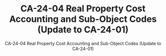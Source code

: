 ---
layout: resources-landing
title: "CA-24-04 Real Property Cost Accounting and Sub-Object Codes (Update to CA-24-01)"
subtitle: "CA-24-04 Real Property Cost Accounting and Sub-Object Codes (Update to CA-24-01)"
doc-link: ../assets/files/OFFM Controller Alert Sub Object codes 8_6_24 (DC Edit).docx
filters: controller-alert 2024
fiscal_year: 2024
---
